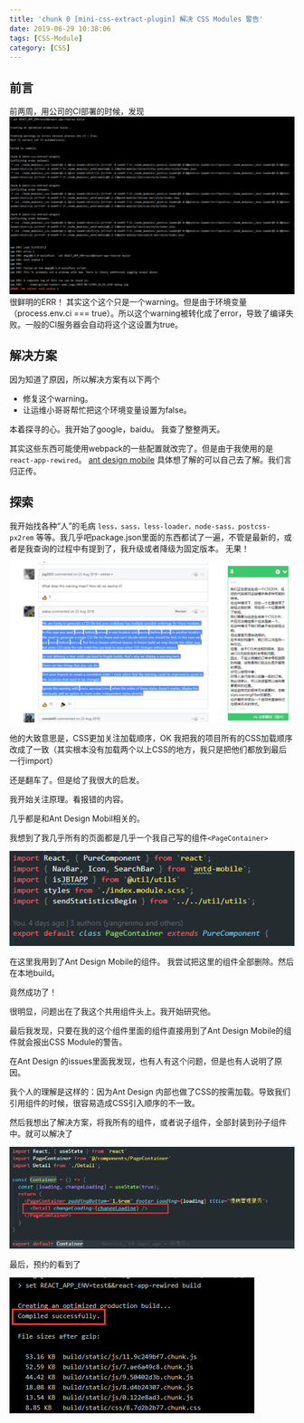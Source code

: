```yaml
---
title: 'chunk 0 [mini-css-extract-plugin] 解决 CSS Modules 警告'
date: 2019-06-29 10:38:06
tags: [CSS-Module]
category: [CSS]
---
```


## 前言
前两周，用公司的CI部署的时候，发现![](https://github.com/DerrickTel/DerrickTel.github.io/blob/master/img/chunk%200%20%5Bmini-css-extract-plugin%5D%20%E8%A7%A3%E5%86%B3%20CSS%20Modules%20%E8%AD%A6%E5%91%8A/aHR0cDovL2kyLnRpaW1nLmNvbS82OTE2NDMvMmVmODNhMzcxNjA4OWEwZS5wbmc.jpeg?raw=true)
很鲜明的ERR！
其实这个这个只是一个warning。但是由于环境变量（process.env.ci === true）。所以这个warning被转化成了error，导致了编译失败。一般的CI服务器会自动将这个这设置为true。

## 解决方案
因为知道了原因，所以解决方案有以下两个

 - 修复这个warning。
 - 让运维小哥哥帮忙把这个环境变量设置为false。

本着探寻的心。我开始了google，baidu。
我查了整整两天。

其实这些东西可能使用webpack的一些配置就改完了。但是由于我使用的是`react-app-rewired`。
[ant design mobile](https://mobile.ant.design/docs/react/use-with-create-react-app-cn)
具体想了解的可以自己去了解。我们言归正传。

## 探索
我开始找各种“人”的毛病
`less，sass，less-loader，node-sass，postcss-px2rem` 等等。我几乎吧package.json里面的东西都试了一遍，不管是最新的，或者是我查询的过程中有提到了，我升级或者降级为固定版本。
无果！

![一个issue](https://github.com/DerrickTel/DerrickTel.github.io/blob/master/img/chunk%200%20%5Bmini-css-extract-plugin%5D%20%E8%A7%A3%E5%86%B3%20CSS%20Modules%20%E8%AD%A6%E5%91%8A/aHR0cDovL2kxLmZ1aW1nLmNvbS82OTE2NDMvMGM4ZDhiNjZlMGNmZTY0Ny5wbmc.jpeg?raw=true)

他的大致意思是，CSS更加关注加载顺序，OK
我把我的项目所有的CSS加载顺序改成了一致（其实根本没有加载两个以上CSS的地方，我只是把他们都放到最后一行import）


还是翻车了。但是给了我很大的启发。

我开始关注原理。看报错的内容。

几乎都是和Ant Design Mobil相关的。

我想到了我几乎所有的页面都是几乎一个我自己写的组件`<PageContainer>`

![PageContainer](https://github.com/DerrickTel/DerrickTel.github.io/blob/master/img/chunk%200%20%5Bmini-css-extract-plugin%5D%20%E8%A7%A3%E5%86%B3%20CSS%20Modules%20%E8%AD%A6%E5%91%8A/aHR0cDovL2kxLmZ1aW1nLmNvbS82OTE2NDMvZWIwYzBmODU2NDE0OGZjMC5wbmc.jpeg?raw=true)

在这里我用到了Ant Design Mobile的组件。
我尝试把这里的组件全部删除。然后在本地build。

竟然成功了！

很明显，问题出在了我这个共用组件头上。我开始研究他。

最后我发现，只要在我的这个组件里面的组件直接用到了Ant Design Mobile的组件就会报出CSS Module的警告。

在Ant Design 的issues里面我发现，也有人有这个问题，但是也有人说明了原因。

我个人的理解是这样的：因为Ant Design 内部也做了CSS的按需加载。导致我们引用组件的时候，很容易造成CSS引入顺序的不一致。

然后我想出了解决方案，将我所有的组件，或者说子组件，全部封装到孙子组件中。就可以解决了

![子组件](https://github.com/DerrickTel/DerrickTel.github.io/blob/master/img/chunk%200%20%5Bmini-css-extract-plugin%5D%20%E8%A7%A3%E5%86%B3%20CSS%20Modules%20%E8%AD%A6%E5%91%8A/aHR0cDovL2kxLmZ1aW1nLmNvbS82OTE2NDMvODU2M2ZjOGJhZTU1ODI3Yy5wbmc.jpeg?raw=true)

最后，预约的看到了

![编译成功](https://github.com/DerrickTel/DerrickTel.github.io/blob/master/img/chunk%200%20%5Bmini-css-extract-plugin%5D%20%E8%A7%A3%E5%86%B3%20CSS%20Modules%20%E8%AD%A6%E5%91%8A/aHR0cDovL2kxLmZ1aW1nLmNvbS82OTE2NDMvYTkxMmI1YzhlNTk3YTYzYy5wbmc.jpeg?raw=true)